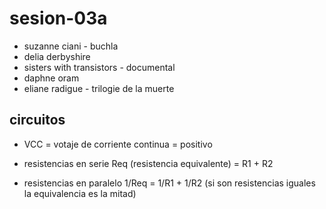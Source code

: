 # sesion-03a

- suzanne ciani - buchla
- delia derbyshire
- sisters with transistors - documental
- daphne oram
- eliane radigue - trilogie de la muerte


## circuitos

- VCC = votaje de corriente continua = positivo

- resistencias en serie Req (resistencia equivalente) = R1 + R2 
- resistencias en paralelo 1/Req = 1/R1 + 1/R2 (si son resistencias iguales la equivalencia es la mitad)
